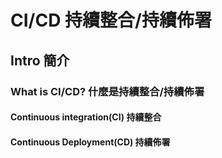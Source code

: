 # CI/CD 持續整合/持續佈署

## Intro 簡介

### What is CI/CD? 什麼是持續整合/持續佈署

#### Continuous integration(CI) 持續整合

#### Continuous Deployment(CD) 持續佈署